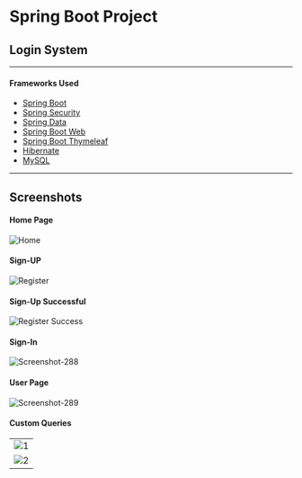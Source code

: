 # Spring Boot Project

## Login System

---

#### Frameworks Used

- [Spring Boot](https://spring.io/projects/spring-boot)
- [Spring Security](https://spring.io/projects/spring-security)
- [Spring Data](https://spring.io/projects/spring-data)
- [Spring Boot Web](https://spring.io/projects/spring-boot-web)
- [Spring Boot Thymeleaf](https://spring.io/projects/spring-boot-thymeleaf)
- [Hibernate](https://hibernate.org)
- [MySQL](https://www.mysql.com)

---

## Screenshots

#### Home Page

<img src="https://i.ibb.co/5jPbdG7/Screenshot-296.png" alt="Home" border="0">

#### Sign-UP

<img src="https://i.ibb.co/TTB3jmj/Screenshot-297.png" alt="Register" border="0">

#### Sign-Up Successful

<img src="https://i.ibb.co/h2x7qK3/Screenshot-298.png" alt="Register Success" border="0">

#### Sign-In

<img src="https://i.ibb.co/qyML4ym/Screenshot-288.png" alt="Screenshot-288" border="0">

#### User Page

<img src="https://i.ibb.co/rQCjGBS/Screenshot-299.png" alt="Screenshot-289" border="0">

#### Custom Queries

<table style="padding:10px, border:5px">
  <tr>
    <td> <img src="https://i.ibb.co/LJ1cD4x/Screenshot-300.png"  alt="1" ></td>
   </tr> 
   <tr>
    <td><img src="https://i.ibb.co/Syddc3j/Screenshot-301.png" alt="2"></td>
  </td>
  </tr>
</table>
